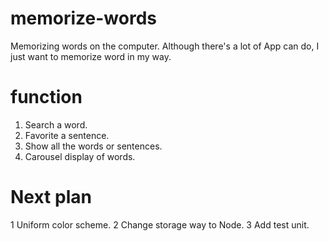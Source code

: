 # memorize-words
Memorizing words on the computer. Although there's a lot of App can do, I just want to memorize word in my way.

# function
1. Search a word.
2. Favorite a sentence.
3. Show all the words or sentences.
4. Carousel display of words.

# Next plan
1 Uniform color scheme.
2 Change storage way to Node.
3 Add test unit.
